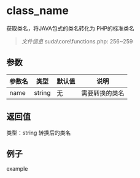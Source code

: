 # class_name
获取类名，将JAVA包式的类名转化为 PHP的标准类名
> *文件信息* suda\core\functions.php: 256~259

## 参数

| 参数名 | 类型 | 默认值 | 说明 |
|--------|-----|-------|-------|
| name |  string | 无 |  需要转换的类名 |

## 返回值
类型：string
 转换后的类名

## 例子

example
